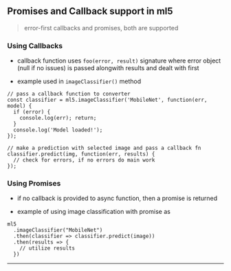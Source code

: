 
## Promises and Callback support in ml5

> error-first callbacks and promises, both are supported


### Using Callbacks

* callback function uses `foo(error, result)` signature where error object (null if no issues) is passed alongwith results and dealt with first

* example used in `imageClassifier()` method

```
// pass a callback function to converter
const classifier = ml5.imageClassifier('MobileNet', function(err, model) {
  if (error) {
    console.log(err); return;
  }
  console.log('Model loaded!');
});

// make a prediction with selected image and pass a callback fn
classifier.predict(img, function(err, results) {
  // check for errors, if no errors do main work
});
```


### Using Promises

* if no callback is provided to async function, then a promise is returned

* example of using image classification with promise as

```
ml5
  .imageClassifier("MobileNet")
  .then(classifier => classifier.predict(image))
  .then(results => {
    // utilize results
  })
```

---
